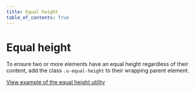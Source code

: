 ```yaml
---
title: Equal height
table_of_contents: True
---
```


# Equal height

To ensure two or more elements have an equal height regardless of their content, add the class `.u-equal-height` to their wrapping parent element.

<a href="https://vanilla-framework.github.io/vanilla-framework/examples/utilities/equal-height/"
    class="js-example">
    View example of the equal height utility
</a>
